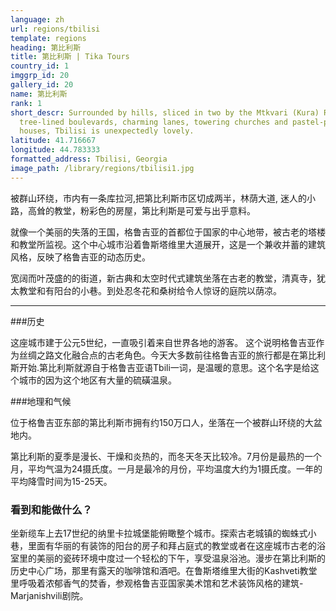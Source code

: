 ```yaml
---
language: zh
url: regions/tbilisi
template: regions
heading: 第比利斯
title: 第比利斯 | Tika Tours
country_id: 1
imggrp_id: 20
gallery_id: 20
name: 第比利斯
rank: 1
short_descr: Surrounded by hills, sliced in two by the Mtkvari (Kura) River, with
  tree-lined boulevards, charming lanes, towering churches and pastel-painted
  houses, Tbilisi is unexpectedly lovely.
latitude: 41.716667
longitude: 44.783333
formatted_address: Tbilisi, Georgia
image_path: /library/regions/tbilisi1.jpg
---
```

<div class="row content-row"><!-- 1160 (1)-->

</div>

<div class="row content-row"><!-- 1161 (2)-->
<div class="col-12 col-sm-6 col-md-6"><!-- 1548 -->

被群山环绕，市内有一条库拉河,把第比利斯市区切成两半，林荫大道, 迷人的小路，高耸的教堂，粉彩色的房屋，第比利斯是可爱与出乎意料。

就像一个美丽的失落的王国，格鲁吉亚的首都位于国家的中心地带，被古老的塔楼和教堂所监视。这个中心城市沿着鲁斯塔维里大道展开，这是一个兼收并蓄的建筑风格，反映了格鲁吉亚的动态历史。

</div>

<div class="col-12 col-sm-6 col-md-6"><!-- 1549 -->

宽阔而叶茂盛的的街道，新古典和太空时代式建筑坐落在古老的教堂，清真寺，犹太教堂和有阳台的小巷。到处忍冬花和桑树给令人惊讶的庭院以荫凉。

</div>

</div>

<div class="row content-row"><!-- 1162 (3)-->
<div class="col-12"><!-- 1550 -->

* * *

</div>

</div>

<div class="row content-row"><!-- 1163 (4)-->
<div class="col-12 col-sm-6 col-md-6"><!-- 1551 -->

###历史


这座城市建于公元5世纪，一直吸引着来自世界各地的游客。 这个说明格鲁吉亚作为丝绸之路文化融合点的古老角色。今天大多数前往格鲁吉亚的旅行都是在第比利斯开始.第比利斯就源自于格鲁吉亚语Tbili一词，是温暖的意思。这个名字是给这个城市的因为这个地区有大量的硫磺温泉。

###地理和气候


位于格鲁吉亚东部的第比利斯市拥有约150万口人，坐落在一个被群山环绕的大盆地内。

第比利斯的夏季是漫长、干燥和炎热的，而冬天冬天比较冷。7月份是最热的一个月，平均气温为24摄氏度。一月是最冷的月份，平均温度大约为1摄氏度。一年的平均降雪时间为15-25天。

</div>

<div class="col-12 col-sm-6 col-md-6"><!-- 1552 -->

### 看到和能做什么？

坐新缆车上去17世纪的纳里卡拉城堡能俯瞰整个城市。探索古老城镇的蜘蛛式小巷，里面有华丽的有装饰的阳台的房子和拜占庭式的教堂或者在这座城市古老的浴室里的美丽的瓷砖环境中度过一个轻松的下午，享受温泉浴池。漫步在第比利斯的历史中心广场，那里有露天的咖啡馆和酒吧。在鲁斯塔维里大街的Kashveti教堂里呼吸着浓郁香气的焚香，参观格鲁吉亚国家美术馆和艺术装饰风格的建筑-Marjanishvili剧院。


</div>

</div>

